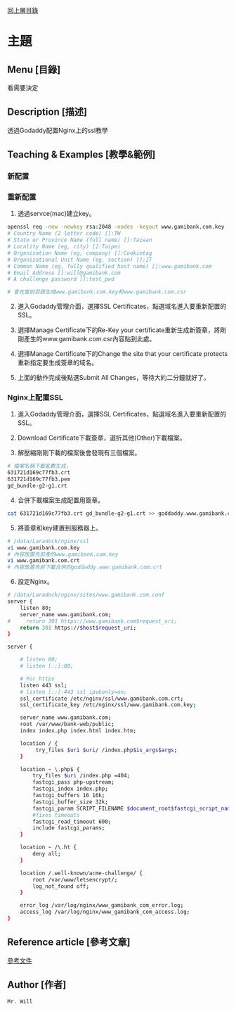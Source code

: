 [回上層目錄](../README.md)

# 主題

## **Menu [目錄]**
看需要決定

## **Description [描述]**
透過Godaddy配置Nginx上的ssl教學

## **Teaching & Examples [教學&範例]**

### 新配置

### 重新配置
1. 透過servce(mac)建立key。
```bash
openssl req -new -newkey rsa:2048 -nodes -keyout www.gamibank.com.key -out www.gamibank.com.csr
# Country Name (2 letter code) []:TW
# State or Province Name (full name) []:Taiwan
# Locality Name (eg, city) []:Taipei
# Organization Name (eg, company) []:Cookietag
# Organizational Unit Name (eg, section) []:IT
# Common Name (eg, fully qualified host name) []:www.gamibank.com
# Email Address []:will@gamibank.com
# A challenge password []:test_pwd

# 會在當前目錄生成www.gamibank.com.key和www.gamibank.com.csr
```

2. 進入Godaddy管理介面，選擇SSL Certificates，點選域名進入要重新配置的SSL。

3. 選擇Manage Certificate下的Re-Key your certificate重新生成新簽章，將剛剛產生的www.gamibank.com.csr內容貼到此處。

4. 選擇Manage Certificate下的Change the site that your certificate protects重新指定要生成簽章的域名。

5. 上面的動作完成後點選Submit All Changes，等待大約二分鐘就好了。

### Nginx上配置SSL
1. 進入Godaddy管理介面，選擇SSL Certificates，點選域名進入要重新配置的SSL。

2. Download Certificate下載簽章，選折其他(Other)下載檔案。

3. 解壓縮剛剛下載的檔案後會發現有三個檔案。
```bash
# 檔案名稱下載亂數生成，
631721d169c77fb3.crt
631721d169c77fb3.pem
gd_bundle-g2-g1.crt
```

4. 合併下載檔案生成配置用簽章。
```bash
cat 631721d169c77fb3.crt gd_bundle-g2-g1.crt >> goddaddy.www.gamibank.com.crt
```

5. 將簽章和key建置到服務器上。
```bash
# /data/Laradock/nginx/ssl
vi www.gamibank.com.key
# 內容放置先前產的www.gamibank.com.key
vi www.gamibank.com.crt
# 內容放置先前下載合併的goddaddy.www.gamibank.com.crt
```

6. 設定Nginx。
```bash
# /data/Laradock/nginx/sites/www.gamibank.com.conf
server {
    listen 80;
    server_name www.gamibank.com;
#     return 301 https://www.gamibank.com$request_uri;
    return 301 https://$host$request_uri;
}

server {

    # listen 80;
    # listen [::]:80;

    # For https
    listen 443 ssl;
    # listen [::]:443 ssl ipv6only=on;
    ssl_certificate /etc/nginx/ssl/www.gamibank.com.crt;
    ssl_certificate_key /etc/nginx/ssl/www.gamibank.com.key;

    server_name www.gamibank.com;
    root /var/www/bank-web/public;
    index index.php index.html index.htm;

    location / {
         try_files $uri $uri/ /index.php$is_args$args;
    }

    location ~ \.php$ {
        try_files $uri /index.php =404;
        fastcgi_pass php-upstream;
        fastcgi_index index.php;
        fastcgi_buffers 16 16k;
        fastcgi_buffer_size 32k;
        fastcgi_param SCRIPT_FILENAME $document_root$fastcgi_script_name;
        #fixes timeouts
        fastcgi_read_timeout 600;
        include fastcgi_params;
    }

    location ~ /\.ht {
        deny all;
    }

    location /.well-known/acme-challenge/ {
        root /var/www/letsencrypt/;
        log_not_found off;
    }

    error_log /var/log/nginx/www_gamibank_com_error.log;
    access_log /var/log/nginx/www_gamibank_com_access.log;
}
```

## **Reference article [參考文章]**
[參考文件](https://www.jianshu.com/p/65b8ec8b4f20)

## **Author [作者]**
`Mr. Will`
